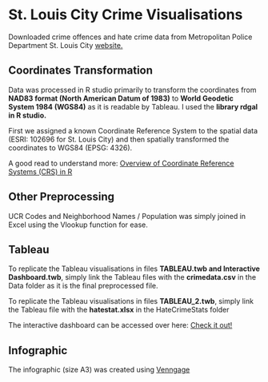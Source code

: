 # **St. Louis City Crime Visualisations**

Downloaded crime offences and hate crime data from Metropolitan Police Department St. Louis City [website.](http://www.slmpd.org/Crimereports.shtml)

## **Coordinates Transformation**
Data was processed in R studio primarily to transform the coordinates from **NAD83 format (North American Datum of 1983)** to **World Geodetic System 1984 (WGS84)** as it is readable by Tableau. I used the **library rdgal in R studio.** 

First we assigned a known Coordinate Reference System to the spatial data (ESRI: 102696 for St. Louis City) and then spatially transformed the coordinates to WGS84 (EPSG: 4326).

A good read to understand more: [Overview of Coordinate Reference Systems (CRS) in R](https://www.nceas.ucsb.edu/~frazier/RSpatialGuides/OverviewCoordinateReferenceSystems.pdf)

## **Other Preprocessing**
UCR Codes and Neighborhood Names / Population was simply joined in Excel using the Vlookup function for ease.

## **Tableau**
To replicate the Tableau visualisations in files **TABLEAU.twb and Interactive Dashboard.twb**, simply link the Tableau files with the **crimedata.csv** in the Data folder as it is the final preprocessed file.

To replicate the Tableau visualisations in files **TABLEAU_2.twb**, simply link the Tableau file with the **hatestat.xlsx** in the HateCrimeStats folder

The interactive dashboard can be accessed over here: [Check it out!](http://public.tableau.com/profile/raghav.mehta#!/vizhome/StLouisCrimeData/Dashboard1)

## **Infographic**
The infographic (size A3) was created using [Venngage](http://venngage.com/)
